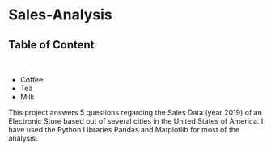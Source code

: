 # Sales-Analysis
## Table of Content
<br>

<ul>
  <li>Coffee</li>
  <li>Tea</li>
  <li>Milk</li>
</ul> 



This project answers 5 questions regarding the Sales Data (year 2019) of an Electronic Store based out of several cities in the United States of America. 
I have used the Python Libraries Pandas and Matplotlib for most of the analysis. 
